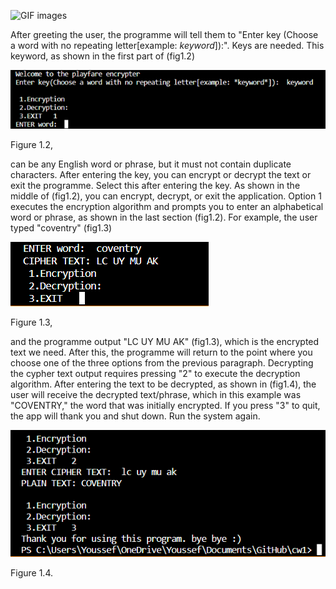 
![GIF images](https://media.giphy.com/media/fmkYSBlJt3XjNF6p9c/giphy.gif)

After greeting the user, the programme will tell them to "Enter key (Choose a word with no repeating letter[example: *keyword*]):". 
Keys are needed. This keyword, as shown in the first part of (fig1.2)

![picture1](https://github.com/Matta004/cw1/blob/main/images/Picture3.png)

Figure 1.2, 

can be any English word or phrase, but it must not contain duplicate characters. 
After entering the key, you can encrypt or decrypt the text or exit the programme. Select this after entering the key. As shown in the middle of (fig1.2), 
you can encrypt, decrypt, or exit the application. Option 1 executes the encryption algorithm and prompts you to enter an alphabetical word or phrase, 
as shown in the last section (fig1.2). For example, the user typed "coventry" (fig1.3)


![picture1](https://github.com/Matta004/cw1/blob/main/images/Picture4.png)


Figure 1.3, 


and the programme output "LC UY MU AK" (fig1.3), 
which is the encrypted text we need. After this, the programme will return to the point where you choose one of the three options from the previous paragraph. 
Decrypting the cypher text output requires pressing "2" to execute the decryption algorithm. After entering the text to be decrypted, as shown in (fig1.4),
the user will receive the decrypted text/phrase, which in this example was "COVENTRY," the word that was initially encrypted. If you press "3" to quit, 
the app will thank you and shut down. Run the system again.

![picture1](https://github.com/Matta004/cw1/blob/main/images/Picture5.png)


Figure 1.4.
